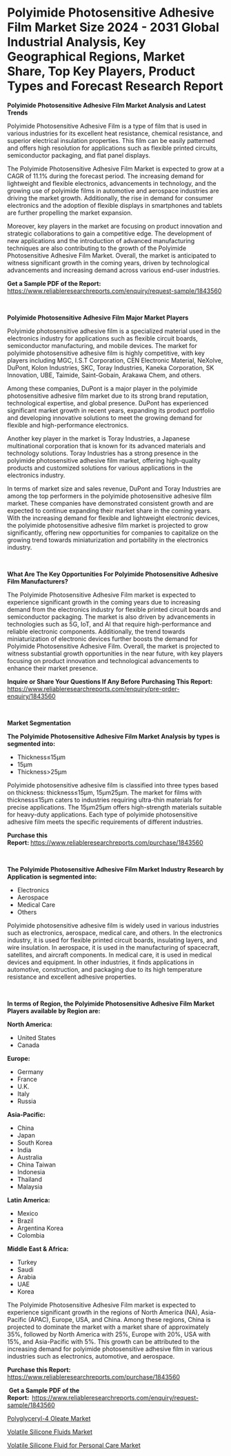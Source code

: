 <p><h1>Polyimide Photosensitive Adhesive Film Market Size 2024 - 2031 Global Industrial Analysis, Key Geographical Regions, Market Share, Top Key Players, Product Types and Forecast Research Report</h1></p><p><strong>Polyimide Photosensitive Adhesive Film Market Analysis and Latest Trends</strong></p>
<p><p>Polyimide Photosensitive Adhesive Film is a type of film that is used in various industries for its excellent heat resistance, chemical resistance, and superior electrical insulation properties. This film can be easily patterned and offers high resolution for applications such as flexible printed circuits, semiconductor packaging, and flat panel displays.</p><p>The Polyimide Photosensitive Adhesive Film Market is expected to grow at a CAGR of 11.1% during the forecast period. The increasing demand for lightweight and flexible electronics, advancements in technology, and the growing use of polyimide films in automotive and aerospace industries are driving the market growth. Additionally, the rise in demand for consumer electronics and the adoption of flexible displays in smartphones and tablets are further propelling the market expansion.</p><p>Moreover, key players in the market are focusing on product innovation and strategic collaborations to gain a competitive edge. The development of new applications and the introduction of advanced manufacturing techniques are also contributing to the growth of the Polyimide Photosensitive Adhesive Film Market. Overall, the market is anticipated to witness significant growth in the coming years, driven by technological advancements and increasing demand across various end-user industries.</p></p>
<p><strong>Get a Sample PDF of the Report:&nbsp;</strong> <a href="https://www.reliableresearchreports.com/enquiry/request-sample/1843560">https://www.reliableresearchreports.com/enquiry/request-sample/1843560</a></p>
<p>&nbsp;</p>
<p><strong>Polyimide Photosensitive Adhesive Film Major Market Players</strong></p>
<p><p>Polyimide photosensitive adhesive film is a specialized material used in the electronics industry for applications such as flexible circuit boards, semiconductor manufacturing, and mobile devices. The market for polyimide photosensitive adhesive film is highly competitive, with key players including MGC, I.S.T Corporation, CEN Electronic Material, NeXolve, DuPont, Kolon Industries, SKC, Toray Industries, Kaneka Corporation, SK Innovation, UBE, Taimide, Saint-Gobain, Arakawa Chem, and others.</p><p>Among these companies, DuPont is a major player in the polyimide photosensitive adhesive film market due to its strong brand reputation, technological expertise, and global presence. DuPont has experienced significant market growth in recent years, expanding its product portfolio and developing innovative solutions to meet the growing demand for flexible and high-performance electronics.</p><p>Another key player in the market is Toray Industries, a Japanese multinational corporation that is known for its advanced materials and technology solutions. Toray Industries has a strong presence in the polyimide photosensitive adhesive film market, offering high-quality products and customized solutions for various applications in the electronics industry.</p><p>In terms of market size and sales revenue, DuPont and Toray Industries are among the top performers in the polyimide photosensitive adhesive film market. These companies have demonstrated consistent growth and are expected to continue expanding their market share in the coming years. With the increasing demand for flexible and lightweight electronic devices, the polyimide photosensitive adhesive film market is projected to grow significantly, offering new opportunities for companies to capitalize on the growing trend towards miniaturization and portability in the electronics industry.</p></p>
<p>&nbsp;</p>
<p><strong>What Are The Key Opportunities For Polyimide Photosensitive Adhesive Film Manufacturers?</strong></p>
<p><p>The Polyimide Photosensitive Adhesive Film market is expected to experience significant growth in the coming years due to increasing demand from the electronics industry for flexible printed circuit boards and semiconductor packaging. The market is also driven by advancements in technologies such as 5G, IoT, and AI that require high-performance and reliable electronic components. Additionally, the trend towards miniaturization of electronic devices further boosts the demand for Polyimide Photosensitive Adhesive Film. Overall, the market is projected to witness substantial growth opportunities in the near future, with key players focusing on product innovation and technological advancements to enhance their market presence.</p></p>
<p><strong>Inquire or Share Your Questions If Any Before Purchasing This Report:</strong> <a href="https://www.reliableresearchreports.com/enquiry/pre-order-enquiry/1843560">https://www.reliableresearchreports.com/enquiry/pre-order-enquiry/1843560</a></p>
<p>&nbsp;</p>
<p><strong>Market Segmentation</strong></p>
<p><strong>The Polyimide Photosensitive Adhesive Film Market Analysis by types is segmented into:</strong></p>
<p><ul><li>Thickness≤15μm</li><li>15μm<Thickness≤25μm</li><li>Thickness>25μm</li></ul></p>
<p><p>Polyimide photosensitive adhesive film is classified into three types based on thickness: thickness≤15μm, 15μm<Thickness≤25μm, and Thickness>25μm. The market for films with thickness≤15μm caters to industries requiring ultra-thin materials for precise applications. The 15μm<Thickness≤25μm market serves industries needing a balance between flexibility and durability. The market for films with Thickness>25μm offers high-strength materials suitable for heavy-duty applications. Each type of polyimide photosensitive adhesive film meets the specific requirements of different industries.</p></p>
<p><strong>Purchase this Report:&nbsp;</strong><a href="https://www.reliableresearchreports.com/purchase/1843560">https://www.reliableresearchreports.com/purchase/1843560</a></p>
<p>&nbsp;</p>
<p><strong>The Polyimide Photosensitive Adhesive Film Market Industry Research by Application is segmented into:</strong></p>
<p><ul><li>Electronics</li><li>Aerospace</li><li>Medical Care</li><li>Others</li></ul></p>
<p><p>Polyimide photosensitive adhesive film is widely used in various industries such as electronics, aerospace, medical care, and others. In the electronics industry, it is used for flexible printed circuit boards, insulating layers, and wire insulation. In aerospace, it is used in the manufacturing of spacecraft, satellites, and aircraft components. In medical care, it is used in medical devices and equipment. In other industries, it finds applications in automotive, construction, and packaging due to its high temperature resistance and excellent adhesive properties.</p></p>
<p>&nbsp;</p>
<p><strong>In terms of Region, the Polyimide Photosensitive Adhesive Film Market Players available by Region are:</strong></p>
<p>
    <p> <strong> North America: </strong>
        <ul>
            <li>United States</li>
            <li>Canada</li>
        </ul>
        </p> 
    <p> <strong> Europe: </strong>
        <ul>
            <li>Germany</li>
            <li>France</li>
            <li>U.K.</li>
            <li>Italy</li>
            <li>Russia</li>
        </ul>
        </p> 
    <p> <strong> Asia-Pacific: </strong>
        <ul>
            <li>China</li>
            <li>Japan</li>
            <li>South Korea</li>
            <li>India</li>
            <li>Australia</li>
            <li>China Taiwan</li>
            <li>Indonesia</li>
            <li>Thailand</li>
            <li>Malaysia</li>
        </ul>
        </p> 
    <p> <strong> Latin America: </strong>
        <ul>
            <li>Mexico</li>
            <li>Brazil</li>
            <li>Argentina Korea</li>
            <li>Colombia</li>
        </ul>
        </p> 
    <p> <strong> Middle East & Africa: </strong>
        <ul>
            <li>Turkey</li>
            <li>Saudi</li>
            <li>Arabia</li>
            <li>UAE</li>
            <li>Korea</li>
        </ul>
    </p>
    </p>
<p><p>The Polyimide Photosensitive Adhesive Film market is expected to experience significant growth in the regions of North America (NA), Asia-Pacific (APAC), Europe, USA, and China. Among these regions, China is projected to dominate the market with a market share of approximately 35%, followed by North America with 25%, Europe with 20%, USA with 15%, and Asia-Pacific with 5%. This growth can be attributed to the increasing demand for polyimide photosensitive adhesive film in various industries such as electronics, automotive, and aerospace.</p></p>
<p><strong>Purchase this Report: </strong><a href="https://www.reliableresearchreports.com/purchase/1843560">https://www.reliableresearchreports.com/purchase/1843560</a></p>
<p>&nbsp;<strong>Get a Sample PDF of the Report:&nbsp;&nbsp;</strong><a href="https://www.reliableresearchreports.com/enquiry/request-sample/1843560">https://www.reliableresearchreports.com/enquiry/request-sample/1843560</a></p>
<p><strong></strong></p>
<p><p><a href="https://github.com/vimar16th/Market-Research-Report-List-3/blob/main/polyglyceryl-4-oleate-market.md">Polyglyceryl-4 Oleate Market</a></p><p><a href="https://github.com/markusgodoy/Market-Research-Report-List-2/blob/main/volatile-silicone-fluids-market.md">Volatile Silicone Fluids Market</a></p><p><a href="https://github.com/luckyshygirl/Market-Research-Report-List-3/blob/main/volatile-silicone-fluid-for-personal-care-market.md">Volatile Silicone Fluid for Personal Care Market</a></p></p>
